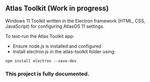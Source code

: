 ## Atlas Toolkit (Work in progress)
Windows 11 Toolkit written in the Electron framework (HTML, CSS, JavaScript) for configuring AtlasOS 11 settings.

To test-run the Atlas Toolkit app:
* Ensure node.js is installed and configured
* Install electron.js in the atlas-toolkit folder using:
```
npm install electron --save-dev
```
### This project is fully documented.
